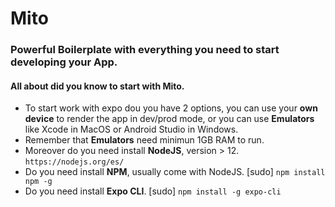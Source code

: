 # Mito
### Powerful Boilerplate with everything you need to start developing your App.

#### All about did you know to start with Mito.

- To start work with expo dou you have 2 options, you can use your **own device** to render the app in dev/prod mode, or you can use **Emulators** like Xcode in MacOS or Android Studio in Windows.
- Remember that **Emulators** need minimun 1GB RAM to run.
- Moreover do you need install **NodeJS**, version > 12.
    ` https://nodejs.org/es/  `
- Do you need install **NPM**, usually come with NodeJS.
    [sudo] ` npm install npm -g `
- Do you need install **Expo CLI**.
    [sudo] ` npm install -g expo-cli `